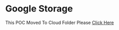 # Google Storage
This POC Moved To Cloud Folder Please [Click Here](https://github.com/anandnandagiri/MyPOC/tree/master/Cloud/Google/GoogleStorage)
